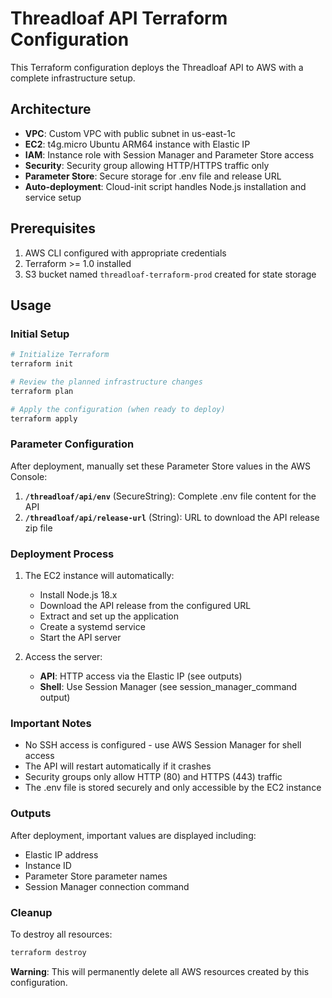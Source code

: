 # Threadloaf API Terraform Configuration

This Terraform configuration deploys the Threadloaf API to AWS with a complete infrastructure setup.

## Architecture

- **VPC**: Custom VPC with public subnet in us-east-1c
- **EC2**: t4g.micro Ubuntu ARM64 instance with Elastic IP
- **IAM**: Instance role with Session Manager and Parameter Store access
- **Security**: Security group allowing HTTP/HTTPS traffic only
- **Parameter Store**: Secure storage for .env file and release URL
- **Auto-deployment**: Cloud-init script handles Node.js installation and service setup

## Prerequisites

1. AWS CLI configured with appropriate credentials
2. Terraform >= 1.0 installed
3. S3 bucket named `threadloaf-terraform-prod` created for state storage

## Usage

### Initial Setup

```bash
# Initialize Terraform
terraform init

# Review the planned infrastructure changes
terraform plan

# Apply the configuration (when ready to deploy)
terraform apply
```

### Parameter Configuration

After deployment, manually set these Parameter Store values in the AWS Console:

1. **`/threadloaf/api/env`** (SecureString): Complete .env file content for the API
2. **`/threadloaf/api/release-url`** (String): URL to download the API release zip file

### Deployment Process

1. The EC2 instance will automatically:
   - Install Node.js 18.x
   - Download the API release from the configured URL
   - Extract and set up the application
   - Create a systemd service
   - Start the API server

2. Access the server:
   - **API**: HTTP access via the Elastic IP (see outputs)
   - **Shell**: Use Session Manager (see session_manager_command output)

### Important Notes

- No SSH access is configured - use AWS Session Manager for shell access
- The API will restart automatically if it crashes
- Security groups only allow HTTP (80) and HTTPS (443) traffic
- The .env file is stored securely and only accessible by the EC2 instance

### Outputs

After deployment, important values are displayed including:
- Elastic IP address
- Instance ID
- Parameter Store parameter names
- Session Manager connection command

### Cleanup

To destroy all resources:

```bash
terraform destroy
```

**Warning**: This will permanently delete all AWS resources created by this configuration. 